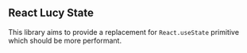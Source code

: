 ## React Lucy State

This library aims to provide a replacement for `React.useState` primitive which should be more performant.
